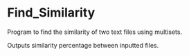 # Find_Similarity

Program to find the similarity of two text files using multisets.

Outputs similarity percentage between inputted files.
